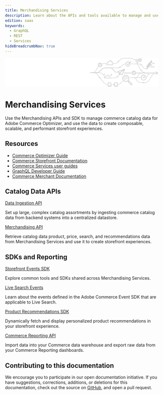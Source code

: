 ```yaml
---
title: Merchandising Services
description: Learn about the APIs and tools available to manage and use commerce catalog and event data programmatically.
edition: saas
keywords:
  - GraphQL
  - REST
  - Services
hideBreadcrumbNav: true
---
```


<Hero slots="image, heading, text"/>

![Merchandising Services](_images/pipeline-illustration.png)

# Merchandising Services

Use the Merchandising APIs and SDK to manage commerce catalog data for Adobe Commerce Optimizer, and use the data to create composable, scalable, and performant storefront experiences.

<Resources slots="heading, links"/>

## Resources

*  [Commerce Optimizer Guide](https://experienceleague.adobe.com/en/docs/commerce/optimizer/overview)
*  [Commerce Storefront Documentation](https://experienceleague.adobe.com/developer/commerce/storefront/)
*  [Commerce Services user guides](https://experienceleague.adobe.com/docs/commerce/user-guides/home.html)
*  [GraphQL Developer Guide](https://developer.adobe.com/commerce/webapi/graphql/)
*  [Commerce Merchant Documentation](https://experienceleague.adobe.com/docs/commerce-admin/user-guides/home.html)

<DiscoverBlock slots="heading,link, text"/>

## Catalog Data APIs

[Data Ingestion API](optimizer/data-ingestion/)

Set up large, complex catalog assortments by ingesting commerce catalog data from backend systems into a centralized datastore.

<DiscoverBlock slots="link, text"/>

[Merchandising API](optimizer/)

Retrieve catalog data product, price, search, and recommendations data from Merchandising Services and use it to create storefront experiences.

<DiscoverBlock slots="heading,link, text"/>

## SDKs and Reporting

<DiscoverBlock slots="link, text"/>

[Storefront Events SDK](shared-services/storefront-events/)

Explore common tools and SDKs shared across Merchandising Services.

<DiscoverBlock slots="link, text"/>

[Live Search Events](live-search/)

Learn about the events defined in the Adobe Commerce Event SDK that are applicable to Live Search.

<DiscoverBlock slots="link, text"/>

[Product Recommendations SDK](product-recommendations/)

Dynamically fetch and display personalized product recommendations in your storefront experience.

<DiscoverBlock slots="link, text"/>

[Commerce Reporting API](reporting/)

Import data into your Commerce data warehouse and export raw data from your Commerce Reporting dashboards.

## Contributing to this documentation

We encourage you to participate in our open documentation initiative. If you have suggestions, corrections, additions, or deletions for this documentation, check out the source on [GitHub](https://github.com/adobedocs/commerce-services), and open a pull request.
